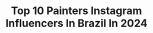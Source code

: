 ---
title: Top 10 Painters Instagram Influencers In Brazil In 2024
description: >-
  Find top painters Instagram influencers in Brazil in 2024. Most popular hashtags: #oilpainting #pinturaaoleo #acrylicpainting.
platform: Instagram
hits: 878
text_top: Discover the best Instagram influencers on inBeat.
text_bottom: Our platform has 878 Instagram influencers like this in Brazil for you to work with.
profiles:
  - username: "tatsurokiuchi"
    fullname: >-
      Tatsuro Kiuchi 木内達朗
    bio: >-
      イラスト、絵本、マンガ、油絵、エッセイなどを制作しています。Tokyo based illustrator, painter. Commissions open. Paintings @kiuchitatsuro
    location: "Brazil"
    followers: 39757
    engagement: 339
    commentsToLikes: 0.004206
    id: ck6uc5guidmqi0j718kehi6m4
    verified: false
    hashtags: "#tokitime, #caleblandryjones, #doodle, #drawing"
  - username: "priii_barbosa"
    fullname: >-
      Pri Barbosa
    bio: >-
      Muralist • Painter • Illustrator ✷ priscilabarbosa@aborda.com.br Agenciada por @aborda.arte.
    location: "Brazil"
    followers: 107607
    engagement: 157
    commentsToLikes: 0.014969
    id: ck0ub1vkbdjkt0i19giykol2o
    verified: false
    hashtags: "#figurativepainting, #muralism, #streetart, #partiupran"
  - username: "marcelabadolatto"
    fullname: >-
      Marcela Badolatto
    bio: >-
      painter ⋒ designer ⋓ tattooist 〰️ Agenda Fev e Março FECHADA São Paulo - BR
    location: "Brazil"
    followers: 15857
    engagement: 615
    commentsToLikes: 0.018726
    id: ck8t982b4n6kd0j7847srtw32
    verified: false
    hashtags: "#tatuagembotanica, #paintingtattoo, #tattootracofino, #tattooflores"
  - username: "mariegringa"
    fullname: >-
      Marie McHugh
    bio: >-
      Actress | Athlete | Painter (not a house painter) Dm me for commissions. Dm me for Happy Birthday shout-outs! John 3:16
    location: "Brazil"
    followers: 15310
    engagement: 1361
    commentsToLikes: 0.203585
    id: ck6tjlzmo2z310j71lormu8vg
    verified: false
    hashtags: "#bikinibabes, #golfswing, #quarantine, #bikini"
  - username: "jhessica_jay"
    fullname: >-
      Jay Murray ( ジェイ ムライ) 🦂
    bio: >-
      Designer | Painter | Streamer 🎮 link ↓ My work account: @jay_jaydraws 💙 Twitter: Jhessicajay
    location: "Brazil"
    followers: 6507
    engagement: 1106
    commentsToLikes: 0.014680
    id: ck15qer0q2hkl0i1964erl2bv
    verified: false
    hashtags: "#cool, #style, #dragon, #blue"
  - username: "miltonpassos.art"
    fullname: >-
      Milton Passos
    bio: >-
      | Artista Plástico Ouro Preto 🇧🇷🔺️ | Oil Painter Entre em contato pelo whats ⬇️
    location: "Brazil"
    followers: 7477
    engagement: 2124
    commentsToLikes: 0.068957
    id: ck0tu3cbi5g440i19q65r37kl
    verified: false
    hashtags: "#impressionism, #artist, #painting, #obradearte"
  - username: "brunosmoky"
    fullname: >-
      Brunosmoky
    bio: >-
      FUMAÇA A.K.A EL HUMO CLANDESTINOS ✖️ BR•CA Papai, spray painter, muralist, creator, working hands. @clandestinosart
    location: "Brazil"
    followers: 31472
    engagement: 217
    commentsToLikes: 0.096336
    id: ck6twt1witxeg0j71u8ugrni9
    verified: false
    hashtags: "#canvas, #soydelanoche, #artcontemporain, #artistalatino"
  - username: "dregonn"
    fullname: >-
      "Drey" 🇷🇸
    bio: >-
      👸 @may_cate 🏭 Amsterdam - Refinihser / Painter - Owner: @boothcriminalz Owner: @babydfitbull
    location: "Brazil"
    followers: 33930
    engagement: 206
    commentsToLikes: 0.036809
    id: ck6to7kpocjke0j714hvwqcao
    verified: false
    hashtags: "#balkan, #colad, #3m, #specialrides"
  - username: "apolotorres"
    fullname: >-
      Apolo Torres
    bio: >-
      • Painter and muralist from Diadema - São Paulo, Brazil. • contato@apolotorres.com #apolotorres
    location: "Brazil"
    followers: 20722
    engagement: 532
    commentsToLikes: 0.044980
    id: ck0w4ujm30h6i0i19fdjeqkgh
    verified: false
    hashtags: "#pinturaaoleo, #ficaemcasa, #pinturacontemporanea, #stayhome"
  - username: "wannastayugly"
    fullname: >-
      Márcia Monteiro
    bio: >-
      🔸Hiatus🔸 Painter and illustrator.
    location: "Brazil"
    followers: 3229
    engagement: 1101
    commentsToLikes: 0.096303
    id: ck6trq2xj0fcw0j71yowi6qo6
    verified: false
    hashtags: "#manasartistas, #tfdarte, #watercolor, #aquarela"
---
